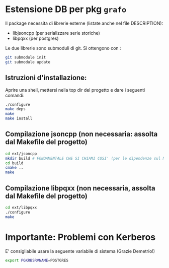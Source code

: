 # Estensione DB per pkg `grafo`

Il package necessita di librerie esterne (listate anche nel file DESCRIPTION):

- libjsoncpp (per serializzare serie storiche)
- libpqxx (per postgres)

Le due librerie sono submoduli di git. Si ottengono con :

```bash
git submodule init
git submodule update
```

## Istruzioni d'installazione:

Aprire una shell, mettersi nella top dir del progetto e dare i seguenti comandi:

```bash
./configure
make deps
make
make install
```

## Compilazione jsoncpp (non necessaria: assolta dal Makefile del progetto)

```bash
cd ext/jsoncpp
mkdir build # FONDAMENTALE CHE SI CHIAMI COSI' (per le dipendenze sul Makevars di R)
cd build
cmake ..
make
```

## Compilazione libpqxx (non necessaria, assolta dal Makefile del progetto)

```bash
cd ext/libpqxx
./configure
make
```

# Importante: Problemi con Kerberos

E' consigliabile usare la seguente variabile di sistema (Grazie Demetrio!)

```bash
export PGKRBSRVNAME=POSTGRES
```